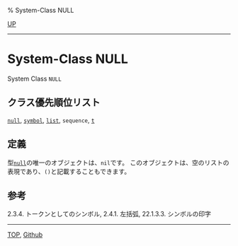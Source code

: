 % System-Class NULL

[UP](14.2.html)  

---

# System-Class NULL


System Class `NULL`


## クラス優先順位リスト

[`null`](14.2.null-system-class.html),
[`symbol`](10.2.symbol.html),
[`list`](14.2.list-system-class.html),
`sequence`,
[`t`](4.4.t-system-class.html)


## 定義

型[`null`](14.2.null-system-class.html)の唯一のオブジェクトは、`nil`です。
このオブジェクトは、空のリストの表現であり、`()`と記載することもできます。


## 参考

2.3.4. トークンとしてのシンボル,
2.4.1. 左括弧,
22.1.3.3. シンボルの印字


---
[TOP](index.html),  [Github](https://github.com/nptcl/npt-japanese)


